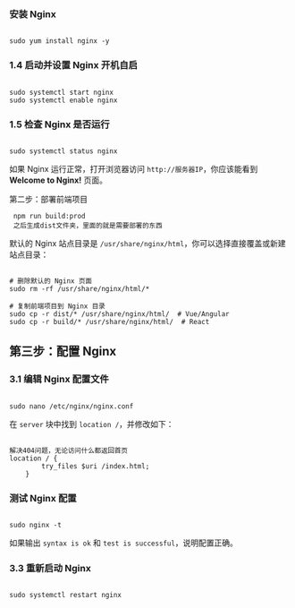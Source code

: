 ### **安装 Nginx**

```

sudo yum install nginx -y
```

### **1.4 启动并设置 Nginx 开机自启**

```

sudo systemctl start nginx
sudo systemctl enable nginx
```

### **1.5 检查 Nginx 是否运行**

```

sudo systemctl status nginx
```

如果 Nginx 运行正常，打开浏览器访问 `http://服务器IP`，你应该能看到 **Welcome to Nginx!** 页面。

第二步：部署前端项目

```
 npm run build:prod
 之后生成dist文件夹，里面的就是需要部署的东西
```

默认的 Nginx 站点目录是 `/usr/share/nginx/html`，你可以选择直接覆盖或新建站点目录：

```

# 删除默认的 Nginx 页面
sudo rm -rf /usr/share/nginx/html/*

# 复制前端项目到 Nginx 目录
sudo cp -r dist/* /usr/share/nginx/html/  # Vue/Angular
sudo cp -r build/* /usr/share/nginx/html/  # React
```

## **第三步：配置 Nginx**

### **3.1 编辑 Nginx 配置文件**

```

sudo nano /etc/nginx/nginx.conf
```

在 `server` 块中找到 `location /`，并修改如下：

```

解决404问题，无论访问什么都返回首页
location / {
        try_files $uri /index.html;
    }

```

### **测试 Nginx 配置**

```

sudo nginx -t
```

如果输出 `syntax is ok` 和 `test is successful`，说明配置正确。

### **3.3 重新启动 Nginx**

```

sudo systemctl restart nginx
```